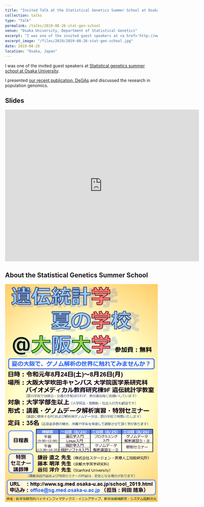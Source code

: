 ```yaml
---
title: "Invited Talk at the Statistical Genetics Summer School at Osaka University"
collection: talks
type: "Talk"
permalink: /talks/2019-08-26-stat-gen-school
venue: "Osaka University, Department of Statistical Genetics"
excerpt: "I was one of the invited guest speakers at <a href='http://www.sg.med.osaka-u.ac.jp/school_2019.html' target='_blank'>Statistical genetics summer school at Osaka University</a>."
excerpt_image: "/files/2019/2019-08-26-stat-gen-school.jpg"
date: 2019-08-26
location: "Osaka, Japan"
---
```


I was one of the invited guest speakers at [Statistical genetics summer school at Osaka University](http://www.sg.med.osaka-u.ac.jp/school_2019.html).

I presented [our recent publication, DeGAs](/publication/2019-09-06-DeGAs) and discussed the research in population genomics.

## Slides

<iframe src="https://docs.google.com/presentation/d/e/2PACX-1vR6xOPKsXBatspALfiYb94cAcv6LEIY0Lu32kMAuwyrDS9kM60XfMadl9fakh9PWHebU9YS7pHPS6Xz/embed?start=false&loop=false&delayms=3000" frameborder="0" width="640" height="500" allowfullscreen="true" mozallowfullscreen="true" webkitallowfullscreen="true"></iframe>

## About the Statistical Genetics Summer School

![Flyer](/files/2019/StatGeneSummerSchool_2019.png)
